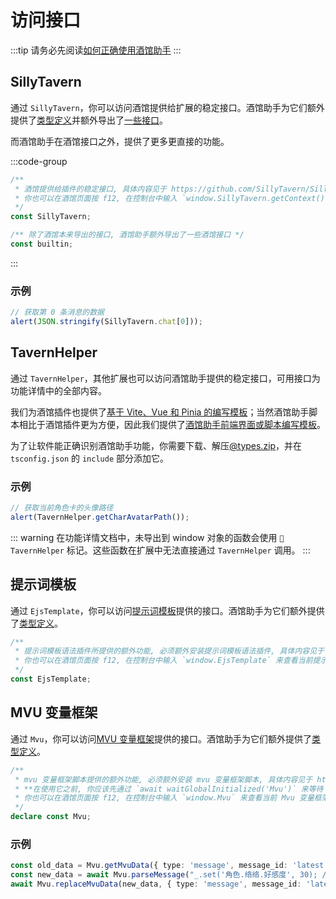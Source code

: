 # 访问接口

:::tip
请务必先阅读[如何正确使用酒馆助手](/guide/基本用法/如何正确使用酒馆助手.md)
:::

<CustomTOC />

## SillyTavern

通过 `SillyTavern`，你可以访问酒馆提供给扩展的稳定接口。酒馆助手为它们额外提供了[类型定义](https://github.com/N0VI028/JS-Slash-Runner/blob/main/%40types/iframe/exported.sillytavern.d.ts)并额外导出了[一些接口](https://github.com/N0VI028/JS-Slash-Runner/blob/main/%40types/function/builtin.d.ts)。

而酒馆助手在酒馆接口之外，提供了更多更直接的功能。

:::code-group

```typescript [SillyTavern]
/**
 * 酒馆提供给插件的稳定接口, 具体内容见于 https://github.com/SillyTavern/SillyTavern/blob/release/public/scripts/st-context.js#L76
 * 你也可以在酒馆页面按 f12, 在控制台中输入 `window.SillyTavern.getContext()` 来查看当前酒馆所提供的接口
 */
const SillyTavern;
```

```typescript [builtin]
/** 除了酒馆本来导出的接口, 酒馆助手额外导出了一些酒馆接口 */
const builtin;
```

:::

### 示例

```typescript
// 获取第 0 条消息的数据
alert(JSON.stringify(SillyTavern.chat[0]));
```

## TavernHelper

通过 `TavernHelper`，其他扩展也可以访问酒馆助手提供的稳定接口，可用接口为功能详情中的全部内容。

我们为酒馆插件也提供了[基于 Vite、Vue 和 Pinia 的编写模板](http://github.com/StageDog/tavern_extension_template)；当然酒馆助手脚本相比于酒馆插件更为方便，因此我们提供了[酒馆助手前端界面或脚本编写模板](https://github.com/StageDog/tavern_helper_template)。

为了让软件能正确识别酒馆助手功能，你需要下载、解压[@types.zip](https://gitlab.com/novi028/JS-Slash-Runner/-/raw/main/dist/@types.zip?ref_type=heads&inline=false)，并在 `tsconfig.json` 的 `include` 部分添加它。

### 示例

```typescript
// 获取当前角色卡的头像路径
alert(TavernHelper.getCharAvatarPath());
```

::: warning
在功能详情文档中，未导出到 window 对象的函数会使用 `🚫TavernHelper` 标记。这些函数在扩展中无法直接通过 `TavernHelper` 调用。
:::

## 提示词模板

通过 `EjsTemplate`，你可以访问[提示词模板](https://github.com/zonde306/ST-Prompt-Template)提供的接口。酒馆助手为它们额外提供了[类型定义](https://github.com/N0VI028/JS-Slash-Runner/blob/main/%40types/iframe/exported.ejstemplate.d.ts)。

```typescript
/**
 * 提示词模板语法插件所提供的额外功能, 必须额外安装提示词模板语法插件, 具体内容见于 https://github.com/zonde306/ST-Prompt-Template
 * 你也可以在酒馆页面按 f12, 在控制台中输入 `window.EjsTemplate` 来查看当前提示词模板语法所提供的接口
 */
const EjsTemplate;
```

## MVU 变量框架

通过 `Mvu`，你可以访问[MVU 变量框架](https://github.com/MagicalAstrogy/MagVarUpdate)提供的接口。酒馆助手为它们额外提供了[类型定义](https://github.com/N0VI028/JS-Slash-Runner/blob/main/%40types/iframe/exported.mvu.d.ts)。

```typescript
/**
 * mvu 变量框架脚本提供的额外功能, 必须额外安装 mvu 变量框架脚本, 具体内容见于 https://github.com/MagicalAstrogy/MagVarUpdate/blob/master/src/export_globals.ts
 * **在使用它之前, 你应该先通过 `await waitGlobalInitialized('Mvu')` 来等待 Mvu 初始化完毕**
 * 你也可以在酒馆页面按 f12, 在控制台中输入 `window.Mvu` 来查看当前 Mvu 变量框架所提供的接口
 */
declare const Mvu;
```

### 示例

```typescript
const old_data = Mvu.getMvuData({ type: 'message', message_id: 'latest' });
const new_data = await Mvu.parseMessage("_.set('角色.络络.好感度', 30); // 强制修改", old_data);
await Mvu.replaceMvuData(new_data, { type: 'message', message_id: 'latest' });
```
